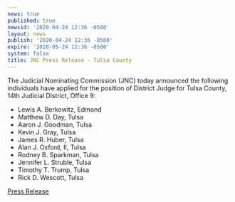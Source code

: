 ```yaml
---
news: true
published: true
newsid: '2020-04-24 12:36 -0500'
layout: news
publish: '2020-04-24 12:36 -0500'
expire: '2020-05-24 12:36 -0500'
system: false
title: JNC Press Release - Tulsa County
---
```

The Judicial Nominating Commission (JNC) today announced the following individuals have applied for the position of District Judge for Tulsa County, 14th Judicial District, Office 9:

- Lewis A. Berkowitz, Edmond
- Matthew D. Day, Tulsa
- Aaron J. Goodman, Tulsa
- Kevin J. Gray, Tulsa
- James R. Huber, Tulsa
- Alan J. Oxford, II, Tulsa
- Rodney B. Sparkman, Tulsa
- Jennifer L. Struble, Tulsa
- Timothy T. Trump, Tulsa
- Rick D. Wescott, Tulsa

[Press Release](http://www.oscn.net/images/news/jnc-press-release-tulsa-county-vacancy.pdf)



